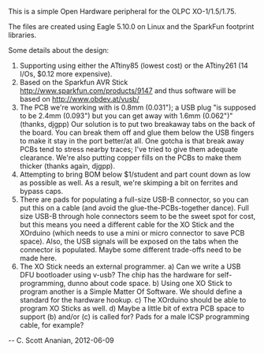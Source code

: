 This is a simple Open Hardware peripheral for the OLPC XO-1/1.5/1.75.

The files are created using Eagle 5.10.0 on Linux and the SparkFun
footprint libraries.

Some details about the design:

1) Supporting using either the ATtiny85 (lowest cost) or the ATtiny261
   (14 I/Os, $0.12 more expensive).
2) Based on the Sparkfun AVR Stick
    http://www.sparkfun.com/products/9147
   and thus software will be based on
    http://www.obdev.at/vusb/
3) The PCB we're working with is 0.8mm (0.031"); a USB plug "is supposed to be
   2.4mm (0.093") but you can get away with 1.6mm (0.062")" (thanks, djgpp)
   Our solution is to put two breakaway tabs on the back of the board.  You
   can break them off and glue them below the USB fingers to make it stay in
   the port better/at all.  One gotcha is that break away PCBs tend to stress
   nearby traces; I've tried to give them adequate clearance.  We're also
   putting copper fills on the PCBs to make them thicker (thanks again, djgpp).
4) Attempting to bring BOM below $1/student and part count down as low as
   possible as well.  As a result, we're skimping a bit on ferrites and
   bypass caps.
5) There are pads for populating a full-size USB-B connector, so you can
   put this on a cable (and avoid the glue-the-PCBs-together dance).
   Full size USB-B through hole connectors seem to be the sweet spot for
   cost, but this means you need a different cable for the XO Stick and the
   XOrduino (which needs to use a mini or micro connector to save PCB space).
   Also, the USB signals will be exposed on the tabs when the connector
   is populated.  Maybe some different trade-offs need to be made here.
6) The XO Stick needs an external programmer.
   a) Can we write a USB DFU bootloader using v-usb?  The chip has the
      hardware for self-programming, dunno about code space.
   b) Using one XO Stick to program another is a Simple Matter Of Software.
      We should define a standard for the hardware hookup.
   c) The XOrduino should be able to program XO Sticks as well.
   d) Maybe a little bit of extra PCB space to support (b) and/or (c) is
      called for?  Pads for a male ICSP programming cable, for example?

  -- C. Scott Ananian, 2012-06-09
